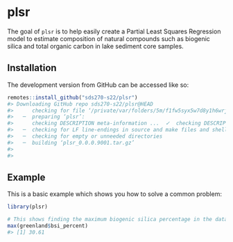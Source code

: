
<!-- README.md is generated from README.Rmd. Please edit that file -->

# plsr

The goal of `plsr` is to help easily create a Partial Least Squares
Regression model to estimate composition of natural compounds such as
biogenic silica and total organic carbon in lake sediment core samples.

## Installation

The development version from GitHub can be accessed like so:

``` r
remotes::install_github("sds270-s22/plsr")
#> Downloading GitHub repo sds270-s22/plsr@HEAD
#>      checking for file ‘/private/var/folders/5m/f1fw5syx5w7d8y1h6wrj0nrm0000gn/T/RtmprMIHVj/remotes14c1d545c8bb7/sds270-s22-plsr-0b26678/DESCRIPTION’ ...  ✓  checking for file ‘/private/var/folders/5m/f1fw5syx5w7d8y1h6wrj0nrm0000gn/T/RtmprMIHVj/remotes14c1d545c8bb7/sds270-s22-plsr-0b26678/DESCRIPTION’
#>   ─  preparing ‘plsr’:
#>      checking DESCRIPTION meta-information ...  ✓  checking DESCRIPTION meta-information
#>   ─  checking for LF line-endings in source and make files and shell scripts
#>   ─  checking for empty or unneeded directories
#>   ─  building ‘plsr_0.0.0.9001.tar.gz’
#>      
#> 
```

## Example

This is a basic example which shows you how to solve a common problem:

``` r
library(plsr)

# This shows finding the maximum biogenic silica percentage in the dataset
max(greenland$bsi_percent)
#> [1] 30.61
```
